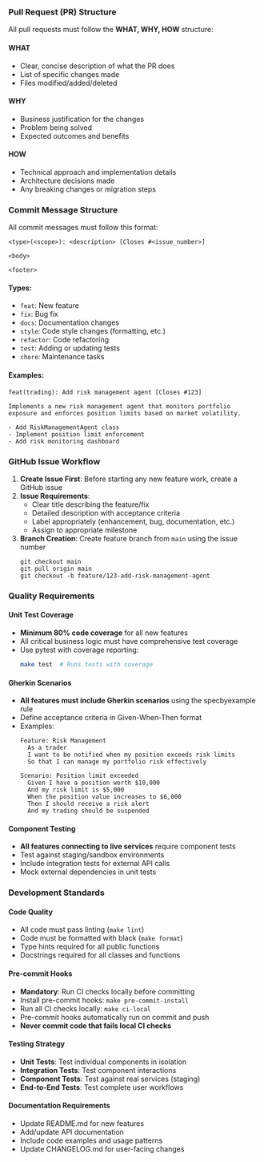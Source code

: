 ### Pull Request (PR) Structure

All pull requests must follow the **WHAT, WHY, HOW** structure:

#### **WHAT**
- Clear, concise description of what the PR does
- List of specific changes made
- Files modified/added/deleted

#### **WHY**
- Business justification for the changes
- Problem being solved
- Expected outcomes and benefits

#### **HOW**
- Technical approach and implementation details
- Architecture decisions made
- Any breaking changes or migration steps

### Commit Message Structure

All commit messages must follow this format:

```
<type>(<scope>): <description> [Closes #<issue_number>]

<body>

<footer>
```

#### Types:
- `feat`: New feature
- `fix`: Bug fix
- `docs`: Documentation changes
- `style`: Code style changes (formatting, etc.)
- `refactor`: Code refactoring
- `test`: Adding or updating tests
- `chore`: Maintenance tasks

#### Examples:
```
feat(trading): Add risk management agent [Closes #123]

Implements a new risk management agent that monitors portfolio
exposure and enforces position limits based on market volatility.

- Add RiskManagementAgent class
- Implement position limit enforcement
- Add risk monitoring dashboard
```

### GitHub Issue Workflow

1. **Create Issue First**: Before starting any new feature work, create a GitHub issue
2. **Issue Requirements**:
   - Clear title describing the feature/fix
   - Detailed description with acceptance criteria
   - Label appropriately (enhancement, bug, documentation, etc.)
   - Assign to appropriate milestone
3. **Branch Creation**: Create feature branch from `main` using the issue number
   ```
   git checkout main
   git pull origin main
   git checkout -b feature/123-add-risk-management-agent
   ```

### Quality Requirements

#### Unit Test Coverage
- **Minimum 80% code coverage** for all new features
- All critical business logic must have comprehensive test coverage
- Use pytest with coverage reporting:
  ```bash
  make test  # Runs tests with coverage
  ```

#### Gherkin Scenarios
- **All features must include Gherkin scenarios** using the specbyexample rule
- Define acceptance criteria in Given-When-Then format
- Examples:
  ```gherkin
  Feature: Risk Management
    As a trader
    I want to be notified when my position exceeds risk limits
    So that I can manage my portfolio risk effectively

  Scenario: Position limit exceeded
    Given I have a position worth $10,000
    And my risk limit is $5,000
    When the position value increases to $6,000
    Then I should receive a risk alert
    And my trading should be suspended
  ```

#### Component Testing
- **All features connecting to live services** require component tests
- Test against staging/sandbox environments
- Include integration tests for external API calls
- Mock external dependencies in unit tests

### Development Standards

#### Code Quality
- All code must pass linting (`make lint`)
- Code must be formatted with black (`make format`)
- Type hints required for all public functions
- Docstrings required for all classes and functions

#### Pre-commit Hooks
- **Mandatory**: Run CI checks locally before committing
- Install pre-commit hooks: `make pre-commit-install`
- Run all CI checks locally: `make ci-local`
- Pre-commit hooks automatically run on commit and push
- **Never commit code that fails local CI checks**

#### Testing Strategy
- **Unit Tests**: Test individual components in isolation
- **Integration Tests**: Test component interactions
- **Component Tests**: Test against real services (staging)
- **End-to-End Tests**: Test complete user workflows

#### Documentation Requirements
- Update README.md for new features
- Add/update API documentation
- Include code examples and usage patterns
- Update CHANGELOG.md for user-facing changes


